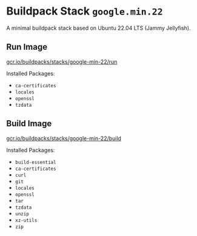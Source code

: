 # Buildpack Stack `google.min.22`

A minimal buildpack stack based on Ubuntu 22.04 LTS (Jammy Jellyfish).

## Run Image

[gcr.io/buildpacks/stacks/google-min-22/run](https://gcr.io/buildpacks/stacks/google-min-22/run)

Installed Packages:

* `ca-certificates`
* `locales`
* `openssl`
* `tzdata`

## Build Image

[gcr.io/buildpacks/stacks/google-min-22/build](https://gcr.io/buildpacks/stacks/google-min-22/build)

Installed Packages:

* `build-essential`
* `ca-certificates`
* `curl`
* `git`
* `locales`
* `openssl`
* `tar`
* `tzdata`
* `unzip`
* `xz-utils`
* `zip`